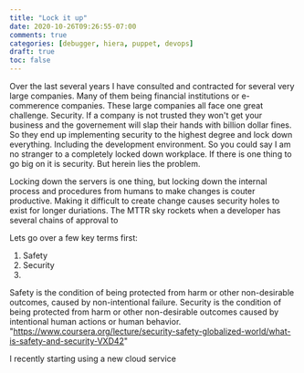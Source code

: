 ```yaml
---
title: "Lock it up"
date: 2020-10-26T09:26:55-07:00
comments: true
categories: [debugger, hiera, puppet, devops]
draft: true
toc: false
---
```


Over the last several years I have consulted and contracted for several very large companies. Many of them being financial institutions or e-commerence companies. These large companies all face one great challenge.  Security.  If a company is not trusted they won't get your business and the governement will slap their hands with billion dollar fines.  So they end up implementing security to the highest degree and lock down everything. Including the development environment.  So you could say I am no stranger to a completely locked down workplace. If there is one thing to go big on it is security.  But herein lies the problem.  

Locking down the servers is one thing, but locking down the internal process and procedures from humans to make changes is couter productive. Making it difficult to create change causes security holes to exist for longer duriations.  The MTTR sky rockets when a developer has several chains of approval to 

Lets go over a few key terms first:
1. Safety
2. Security
3. 
Safety is the condition of being protected from harm or other non-desirable outcomes, caused by non-intentional failure. Security is the condition of being protected from harm or other non-desirable outcomes caused by intentional human actions or human behavior.  "https://www.coursera.org/lecture/security-safety-globalized-world/what-is-safety-and-security-VXD42"

I recently starting using a new cloud service 

